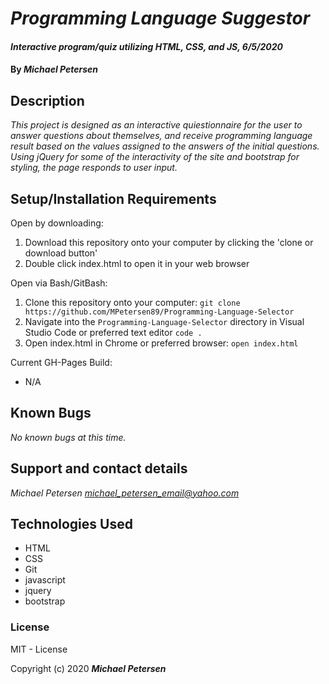 # _Programming Language Suggestor_

#### _Interactive program/quiz utilizing HTML, CSS, and JS, 6/5/2020_

#### By _**Michael Petersen**_

## Description

_This project is designed as an interactive quiestionnaire for the user to answer questions about themselves, and receive programming language result based on the values assigned to the answers of the initial questions. Using jQuery for some of the interactivity of the site and bootstrap for styling, the page responds to user input._

## Setup/Installation Requirements

Open by downloading:
1. Download this repository onto your computer by clicking the 'clone or download button'
2. Double click index.html to open it in your web browser

Open via Bash/GitBash:
1. Clone this repository onto your computer:
`git clone https://github.com/MPetersen89/Programming-Language-Selector`
2. Navigate into the `Programming-Language-Selector` directory in Visual Studio Code or preferred text editor
`code .`
3. Open index.html in Chrome or preferred browser:
`open index.html`

Current GH-Pages Build:
* N/A

## Known Bugs

_No known bugs at this time._

## Support and contact details

_Michael Petersen <michael_petersen_email@yahoo.com>_

## Technologies Used

* HTML
* CSS
* Git
* javascript
* jquery
* bootstrap

### License

MIT - License

Copyright (c) 2020 **_Michael Petersen_**
